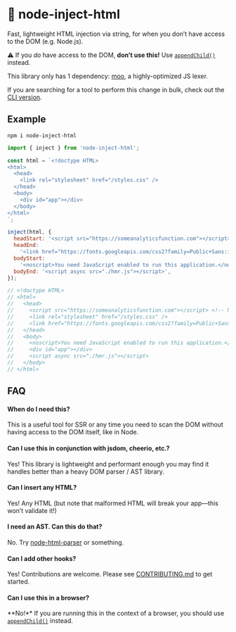 # 🧷 node-inject-html

Fast, lightweight HTML injection via string, for when you don’t have access to
the DOM (e.g. Node.js).

⚠️ If you _do_ have access to the DOM, **don’t use this!** Use
[`appendChild()`][appendchild] instead.

This library only has 1 dependency: [moo][moo], a highly-optimized JS lexer.

If you are searching for a tool to perform this change in bulk, check out the
[CLI version][cli].

## Example

```
npm i node-inject-html
```

```js
import { inject } from 'node-inject-html';

const html = `<!doctype HTML>
<html>
  <head>
    <link rel="stylesheet" href="/styles.css" />
  </head>
  <body>
    <div id="app"></div>
  </body>
</html>
`;

inject(html, {
  headStart: '<script src="https://someanalyticsfunction.com"></script>',
  headEnd:
    '<link href="https://fonts.googleapis.com/css2?family=Public+Sans:ital,wght@0,400;0,700;1,400;1,700&display=swap" rel="stylesheet">',
  bodyStart:
    '<noscript>You need JavaScript enabled to run this application.</noscript>',
  bodyEnd: '<script async src="./hmr.js"></script>',
});

// <!doctype HTML>
// <html>
//   <head>
//     <script src="https://someanalyticsfunction.com"></script> <!-- NEW -->
//     <link rel="stylesheet" href="/styles.css" />
//     <link href="https://fonts.googleapis.com/css2?family=Public+Sans:ital,wght@0,400;0,700;1,400;1,700&display=swap" rel="stylesheet"> <!-- NEW -->
//   </head>
//   <body>
//     <noscript>You need JavaScript enabled to run this application.</noscript> <!-- NEW -->
//     <div id="app"></div>
//     <script async src="./hmr.js"></script>
//   </body>
// </html>
```

## FAQ

#### When do I need this?

This is a useful tool for SSR or any time you need to scan the DOM without
having access to the DOM itself, like in Node.

#### Can I use this in conjunction with jsdom, cheerio, etc.?

Yes! This library is lightweight and performant enough you may find it handles
better than a heavy DOM parser / AST library.

#### Can I insert any HTML?

Yes! Any HTML (but note that malformed HTML will break your app—this won’t
validate it!)

#### I need an AST. Can this do that?

No. Try [node-html-parser][node-html-parser] or something.

#### Can I add other hooks?

Yes! Contributions are welcome. Please see [CONTRIBUTING.md](./CONTRIBUTING.md)
to get started.

#### Can I use this in a browser?

**No!**️ If you are running this in the context of a browser, you should use
[`appendChild()`][appendchild] instead.

[appendchild]: https://developer.mozilla.org/en-US/docs/Web/API/Node/appendChild
[node-html-parser]: https://github.com/taoqf/node-html-parser
[moo]: https://github.com/no-context/moo
[cli]: https://github.com/sators/node-inject-html-cli
